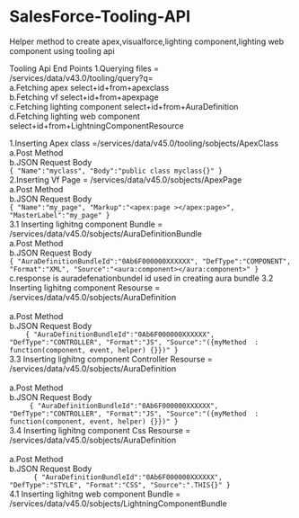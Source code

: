 # SalesForce-Tooling-API
Helper method to create apex,visualforce,lighting component,lighting web component using tooling api

Tooling Api End Points 
1.Querying files = /services/data/v43.0/tooling/query?q=<br/>
  a.Fetching apex select+id+from+apexclass<br/>
  b.Fetching vf select+id+from+apexpage<br/>
  c.Fetching lighting component select+id+from+AuraDefinition <br/>
  d.Fetching lighting web component select+id+from+LightningComponentResource <br/>
   
1.Inserting Apex class =/services/data/v45.0/tooling/sobjects/ApexClass<br/>
  a.Post Method<br/>
  b.JSON Request Body<br/>
      ```
      {
        "Name":"myclass",
        "Body":"public class myclass{}"
      }
      ```
      <br/>
2.Inserting Vf Page = /services/data/v45.0/sobjects/ApexPage<br/>
    a.Post Method<br/>
    b.JSON Request Body<br/>
      ```
      {
        "Name":"my_page",
        "Markup":"<apex:page ></apex:page>",
        "MasterLabel":"my_page"
      }
     ```
     <br/>
 3.1 Inserting lighitng component Bundle =  /services/data/v45.0/sobjects/AuraDefinitionBundle <br/>
     a.Post Method<br/>
     b.JSON Request Body<br/>
        ``` {
        "AuraDefinitionBundleId":"0Ab6F000000XXXXXX",
        "DefType":"COMPONENT",
        "Format":"XML",
        "Source":"<aura:component></aura:component>"
      }
       ```<br/>
     c.response is auradefenationbundel id used in creating aura bundle
3.2 Inserting lighitng component  Resourse  =  /services/data/v45.0/sobjects/AuraDefinition <br/>    
    a.Post Method<br/>
    b.JSON Request Body<br/>
        ```     {
        "AuraDefinitionBundleId":"0Ab6F000000XXXXXX",
        "DefType":"CONTROLLER",
         "Format":"JS",
        "Source":"({myMethod  : function(component, event, helper) {}})"
      }
       ```<br/>
3.3 Inserting lighitng component Controller  Resourse  =  /services/data/v45.0/sobjects/AuraDefinition <br/>    
    a.Post Method<br/>
    b.JSON Request Body<br/>
        ```      {
        "AuraDefinitionBundleId":"0Ab6F000000XXXXXX",
        "DefType":"CONTROLLER",
         "Format":"JS",
        "Source":"({myMethod  : function(component, event, helper) {}})"
      }
       ```<br/>
3.4 Inserting lighitng component Css  Resourse  =  /services/data/v45.0/sobjects/AuraDefinition <br/>    
    a.Post Method<br/>
    b.JSON Request Body<br/>
        ```       {
        "AuraDefinitionBundleId":"0Ab6F000000XXXXXX",
        "DefType":"STYLE",
         "Format":"CSS",
        "Source":".THIS{}"
      }
       ```<br/>
4.1 Inserting lighitng web component Bundle =  /services/data/v45.0/sobjects/LightningComponentBundle <br/>
     
